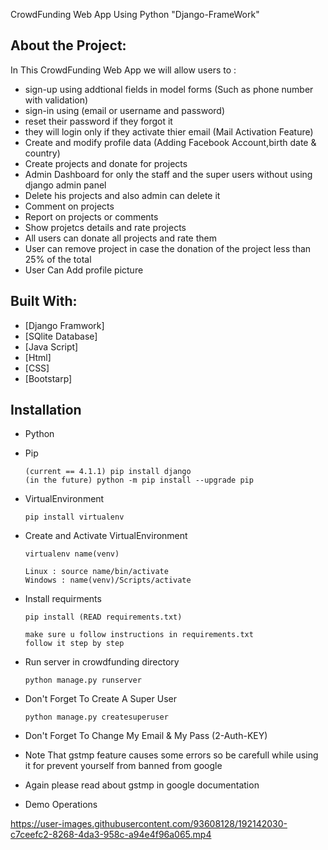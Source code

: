 CrowdFunding Web App Using Python "Django-FrameWork"

## About the Project:
In This CrowdFunding Web App we will allow users to :
- sign-up using addtional fields in model forms (Such as phone number with validation)
- sign-in using (email or username and password)
- reset their password if they forgot it
- they will login only if they activate thier email (Mail Activation Feature)
- Create and modify profile data (Adding Facebook Account,birth date & country)
- Create projects and donate for projects
- Admin Dashboard for only the staff and the super users without using django admin panel
- Delete his projects and also admin can delete it 
- Comment on projects 
- Report on projects or comments 
- Show projetcs details and rate projects
- All users can donate all projects and rate them 
- User can remove project in case the donation of the project less than 25% of the total
- User Can Add profile picture 
## Built With:
* [Django Framwork]
* [SQlite Database]
* [Java Script]
* [Html]
* [CSS]
* [Bootstarp]

## Installation
- Python 
- Pip  
	``` 
	(current == 4.1.1) pip install django 
	(in the future) python -m pip install --upgrade pip 
	```
- VirtualEnvironment
	```
	pip install virtualenv
	```
- Create and Activate VirtualEnvironment
	```
	virtualenv name(venv)
	```
	```
	Linux : source name/bin/activate       
	Windows : name(venv)/Scripts/activate
	```
- Install requirments
	```
	pip install (READ requirements.txt)
	
	make sure u follow instructions in requirements.txt 
	follow it step by step 
	
	```
	
- Run server in crowdfunding directory
	```
	python manage.py runserver
	```
- Don't Forget To Create A Super User 
	```
	python manage.py createsuperuser
	
	```
- Don't Forget To Change My Email & My Pass (2-Auth-KEY) 
- Note That gstmp feature causes some errors so be carefull while using it for prevent yourself from banned from google 
- Again please read about gstmp in google documentation


- Demo Operations

https://user-images.githubusercontent.com/93608128/192142030-c7ceefc2-8268-4da3-958c-a94e4f96a065.mp4

